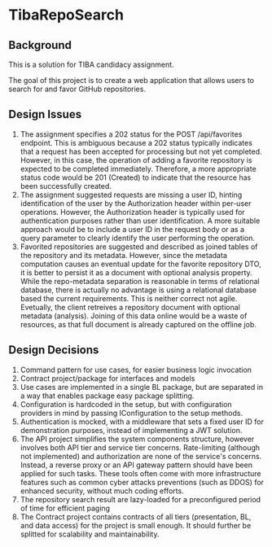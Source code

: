 # TibaRepoSearch

## Background

This is a solution for TIBA candidacy assignment. 

The goal of this project is to create a web application that allows users to search for and favor GitHub repositories.

## Design Issues
1. The assignment specifies a 202 status for the POST /api/favorites endpoint. This is ambiguous because a 202 status typically indicates that a request has been accepted for processing but not yet completed. However, in this case, the operation of adding a favorite repository is expected to be completed immediately. Therefore, a more appropriate status code would be 201 (Created) to indicate that the resource has been successfully created.
2. The assignment suggested requests are missing a user ID, hinting identification of the user by the Authorization header within per-user operations. However, the Authorization header is typically used for authentication purposes rather than user identification. A more suitable approach would be to include a user ID in the request body or as a query parameter to clearly identify the user performing the operation.
3. Favorited repositories are suggested and described as joined tables of the repository and its metadata. However, since the metadata computation causes an eventual update for the favorite repository DTO, it is better to persist it as a document with optional analysis property. While the repo-metadata separation is reasonable in terms of relational database, there is actually no advantage is using a relational database based the current requirements. This is neither correct not agile. Evetually, the client retreives a repository document with optional metadata (analysis). Joining of this data online would be a waste of resources, as that full document is already captured on the offline job.

## Design Decisions
1. Command pattern for use cases, for easier business logic invocation
2. Contract project/package for interfaces and models
3. Use cases are implemented in a single BL package, but are separated in a way that enables package easy package splitting.
4. Configuration is hardcoded in the setup, but with configuration providers in mind by passing IConfiguration to the setup methods.
5. Authentication is mocked, with a middleware that sets a fixed user ID for demonstration purposes, instead of implementing a JWT solution.
6. The API project simplifies the system components structure, however involves both API tier and service tier concerns. Rate-limiting (although not implemented) and authorization are none of the service's concerns. Instead, a reverse proxy or an API gateway pattern should have been applied for such tasks. These tools often come with more infrastructure features such as common cyber attacks preventions (such as DDOS) for enhanced security, without much coding efforts.
7. The repository search result are lazy-loaded for a preconfigured period of time for efficient paging
8. The Contract project contains contracts of all tiers (presentation, BL, and data access) for the project is small enough. It should further be splitted for scalability and maintainability.
